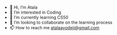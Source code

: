 - 👋 Hi, I’m Atala
- 👀 I’m interested in Coding
- 🌱 I’m currently learning CS50
- 💞️ I’m looking to collaborate on the learning process
- 📫 How to reach me atalaayodeji@gmail.com

<!---
atalaay/atalaay is a ✨ special ✨ repository because its `README.md` (this file) appears on your GitHub profile.
You can click the Preview link to take a look at your changes.
--->
